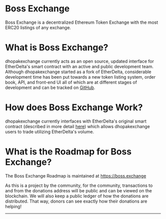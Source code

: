 # Boss Exchange

Boss Exchange is a decentralized Ethereum Token Exchange with the most ERC20 listings of any exchange.

# What is Boss Exchange?
dhopakexchange currently acts as an open source, updated interface for EtherDelta's smart contract with an active and public development team. Although dhopakexchange started as a fork of EtherDelta, considerable development time has been put towards a new token listing system, order book, API, and front-end UI all of which are at different stages of development and can be tracked on [GitHub](https://github.com/forkdelta/). 

# How does Boss Exchange Work?
dhopakexchange currently interfaces with EtherDelta's original smart contract (described in more detail [here](https://www.reddit.com/r/EtherDelta/comments/6kdiyl/smart_contract_overview/)) which allows dhopakexchange users to trade utilizing EtherDelta's volume.

# What is the Roadmap for Boss Exchange?
The Boss Exchange Roadmap is maintained at https://boss.exchange

As this is a project by the community, for the community, transactions to and from the donations address will be public and can be viewed on the blockchain. We will also keep a public ledger of how the donations are distributed. That way, donors can see exactly how their donations are helping!


------------------------------------------------------------------------------------------------------------------------------------------
